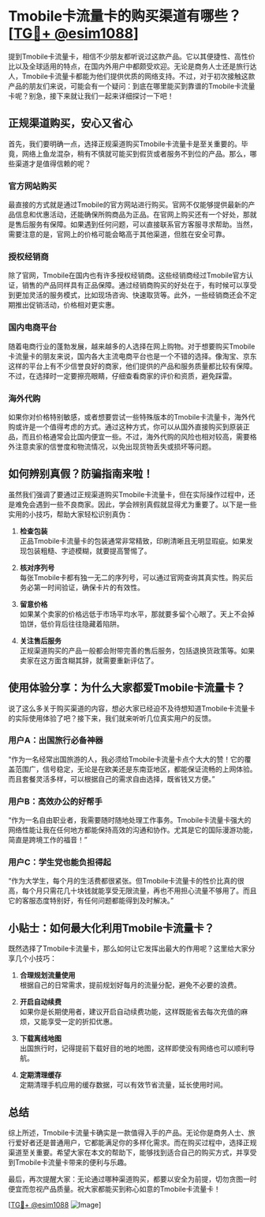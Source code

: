 # Tmobile卡流量卡的购买渠道有哪些？[[TG💪+ @esim1088](https://t.me/s/esim1088)]

提到Tmobile卡流量卡，相信不少朋友都听说过这款产品。它以其便捷性、高性价比以及全球适用的特点，在国内外用户中都颇受欢迎。无论是商务人士还是旅行达人，Tmobile卡流量卡都能为他们提供优质的网络支持。不过，对于初次接触这款产品的朋友们来说，可能会有一个疑问：到底在哪里能买到靠谱的Tmobile卡流量卡呢？别急，接下来就让我们一起来详细探讨一下吧！

## 正规渠道购买，安心又省心

首先，我们要明确一点，选择正规渠道购买Tmobile卡流量卡是至关重要的。毕竟，网络上鱼龙混杂，稍有不慎就可能买到假货或者服务不到位的产品。那么，哪些渠道才是值得信赖的呢？

### 官方网站购买

最直接的方式就是通过Tmobile的官方网站进行购买。官网不仅能够提供最新的产品信息和优惠活动，还能确保所购商品为正品。在官网上购买还有一个好处，那就是售后服务有保障。如果遇到任何问题，可以直接联系官方客服寻求帮助。当然，需要注意的是，官网上的价格可能会略高于其他渠道，但胜在安全可靠。

### 授权经销商

除了官网，Tmobile在国内也有许多授权经销商。这些经销商经过Tmobile官方认证，销售的产品同样具有正品保障。通过经销商购买的好处在于，有时候可以享受到更加灵活的服务模式，比如现场咨询、快速取货等。此外，一些经销商还会不定期推出促销活动，价格相对更实惠。

### 国内电商平台

随着电商行业的蓬勃发展，越来越多的人选择在网上购物。对于想要购买Tmobile卡流量卡的朋友来说，国内各大主流电商平台也是一个不错的选择。像淘宝、京东这样的平台上有不少信誉良好的商家，他们提供的产品和服务质量都比较有保障。不过，在选择时一定要擦亮眼睛，仔细查看商家的评价和资质，避免踩雷。

### 海外代购

如果你对价格特别敏感，或者想要尝试一些特殊版本的Tmobile卡流量卡，海外代购或许是一个值得考虑的方式。通过这种方式，你可以从国外直接购买到原装正品，而且价格通常会比国内便宜一些。不过，海外代购的风险也相对较高，需要格外注意卖家的信誉度和物流情况，以免出现货物丢失或损坏等问题。

## 如何辨别真假？防骗指南来啦！

虽然我们强调了要通过正规渠道购买Tmobile卡流量卡，但在实际操作过程中，还是难免会遇到一些不良商家。因此，学会辨别真假就显得尤为重要了。以下是一些实用的小技巧，帮助大家轻松识别真伪：

1. **检查包装**  
   正品Tmobile卡流量卡的包装通常非常精致，印刷清晰且无明显瑕疵。如果发现包装粗糙、字迹模糊，就要提高警惕了。

2. **核对序列号**  
   每张Tmobile卡都有独一无二的序列号，可以通过官网查询其真实性。购买后务必第一时间验证，确保卡片的有效性。

3. **留意价格**  
   如果某个卖家的价格远低于市场平均水平，那就要多留个心眼了。天上不会掉馅饼，低价背后往往隐藏着陷阱。

4. **关注售后服务**  
   正规渠道购买的产品一般都会附带完善的售后服务，包括退换货政策等。如果卖家在这方面含糊其辞，就需要重新评估了。

## 使用体验分享：为什么大家都爱Tmobile卡流量卡？

说了这么多关于购买渠道的内容，想必大家已经迫不及待想知道Tmobile卡流量卡的实际使用体验了吧？接下来，我们就来听听几位真实用户的反馈。

### 用户A：出国旅行必备神器

“作为一名经常出国旅游的人，我必须给Tmobile卡流量卡点个大大的赞！它的覆盖范围广，信号稳定，无论是在欧美还是东南亚地区，都能保证流畅的上网体验。而且套餐灵活多样，可以根据自己的需求自由选择，既省钱又方便。”

### 用户B：高效办公的好帮手

“作为一名自由职业者，我需要随时随地处理工作事务。Tmobile卡流量卡强大的网络性能让我在任何地方都能保持高效的沟通和协作。尤其是它的国际漫游功能，简直是跨境工作的福音！”

### 用户C：学生党也能负担得起

“作为大学生，每个月的生活费都很紧张。但Tmobile卡流量卡的性价比真的很高，每个月只需花几十块钱就能享受无限流量，再也不用担心流量不够用了。而且它的客服态度特别好，有任何问题都能得到及时解决。”

## 小贴士：如何最大化利用Tmobile卡流量卡？

既然选择了Tmobile卡流量卡，那么如何让它发挥出最大的作用呢？这里给大家分享几个小技巧：

1. **合理规划流量使用**  
   根据自己的日常需求，提前规划好每月的流量分配，避免不必要的浪费。

2. **开启自动续费**  
   如果你是长期使用者，建议开启自动续费功能，这样既能省去每次充值的麻烦，又能享受一定的折扣优惠。

3. **下载离线地图**  
   出国旅行时，记得提前下载好目的地的地图，这样即使没有网络也可以顺利导航。

4. **定期清理缓存**  
   定期清理手机应用的缓存数据，可以有效节省流量，延长使用时间。

## 总结

综上所述，Tmobile卡流量卡确实是一款值得入手的产品。无论你是商务人士、旅行爱好者还是普通用户，它都能满足你的多样化需求。而在购买过程中，选择正规渠道至关重要。希望大家在本文的帮助下，能够找到适合自己的购买方式，并享受到Tmobile卡流量卡带来的便利与乐趣。

最后，再次提醒大家：无论通过哪种渠道购买，都要以安全为前提，切勿贪图一时便宜而忽视产品质量。祝大家都能买到称心如意的Tmobile卡流量卡！

[[TG💪+ @esim1088](https://t.me/s/esim1088) ![Image](https://i.postimg.cc/4NQfJmqS/Snipaste-2025-05-13-00-14-12.png)]